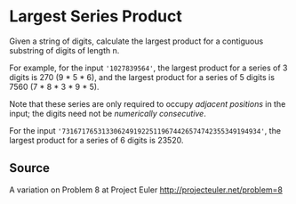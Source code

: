 # Largest Series Product

Given a string of digits, calculate the largest product for a contiguous substring of digits of length n.

For example, for the input `'1027839564'`, the largest product for a series of 3 digits is 270 (9 * 5 * 6), and the largest product for a series of 5 digits is 7560 (7 * 8 * 3 * 9 * 5).

Note that these series are only required to occupy _adjacent positions_ in the input; the digits need not be _numerically consecutive_.

For the input `'73167176531330624919225119674426574742355349194934'`, the largest product for a series of 6 digits is 23520.

## Source

A variation on Problem 8 at Project Euler http://projecteuler.net/problem=8
